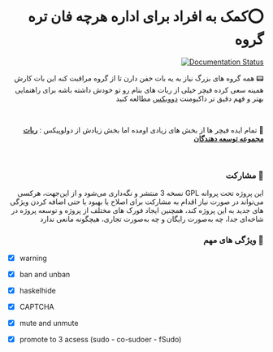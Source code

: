 <h1 style="text-align: right;direction: rtl;" dir="rtl">⭕️کمک به افراد برای اداره هرچه فان تره گروه</h1>
<div align="right">
<a href='https://devbax-bot.readthedocs.io/en/latest/?badge=latest'>
    <img src='https://readthedocs.org/projects/devbax-bot/badge/?version=latest' alt='Documentation Status' />
</a>
  </div>
<p style="text-align: right;direction: rtl;" dir="rtl">📟 همه گروه های بزرگ نیاز به یه بات خفن دارن تا از گروه مراقبت کنه این بات کارش همینه سعی کرده فیچر خیلی از ربات های بنام رو تو خودش داشته باشه برای راهنمایی بهتر و فهم دقیق تر داکیومنت <a href="https://devbax-bot.readthedocs.io/en/latest/">دووبکس</a> مطالعه کنید</p>

<br>
<p style="text-align: right;direction: rtl;" dir="rtl">🎊 تمام ایده فیچر ها از بخش های زیادی اومده اما بخش زیادش از دولوپیکس : <a href="https://developix.ir/documentation/IRDevelopersBot"><b>ربات مجموعه توسعه دهندگان</b></a></p>

<br>


<h3 dir="rtl" style="text-align: right;direction: rtl;">🤝 مشارکت</h3>
<p dir="rtl" style="text-align: right;direction: rtl;">این پروژه تحت پروانه GPL نسخه 3 منتشر و نگه‌داری می‌شود و از این‌جهت، هرکسی می‌تواند در صورت نیاز اقدام به مشارکت برای اصلاح یا بهبود یا حتی اضافه کردن ویژگی های جدید به این پروژه کند، همچنین ایجاد فورک های مختلف از پروژه و توسعه پروژه در شاخه‌ای جدا، چه به‌صورت رایگان و چه به‌صورت تجاری، هیچگونه مانعی ندارد</p>


<h3 dir="rtl" style="text-align: right;direction: rtl;">🤝 ویژگی های مهم</h3>

- [X] warning 
- [X] ban and unban
- [X] haskelhide
- [x] CAPTCHA
- [x] mute and unmute
- [X] promote to 3 acsess (sudo - co-sudoer - fSudo)

